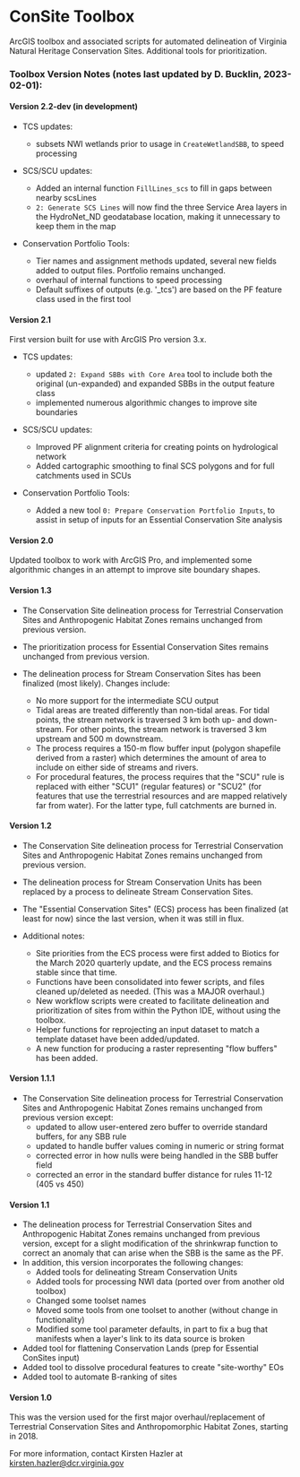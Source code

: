 # ConSite Toolbox
ArcGIS toolbox and associated scripts for automated delineation of Virginia Natural Heritage Conservation Sites. Additional tools for prioritization.

### Toolbox Version Notes (notes last updated by D. Bucklin, 2023-02-01):

#### Version 2.2-dev (in development)

- TCS updates:
  - subsets NWI wetlands prior to usage in `CreateWetlandSBB`, to speed processing

- SCS/SCU updates:
  - Added an internal function `FillLines_scs` to fill in gaps between nearby scsLines
  - `2: Generate SCS Lines` will now find the three Service Area layers in the HydroNet_ND geodatabase location, making it unnecessary to keep them in the map
  
- Conservation Portfolio Tools:
  - Tier names and assignment methods updated, several new fields added to output files. Portfolio remains unchanged.
  - overhaul of internal functions to speed processing
  - Default suffixes of outputs (e.g. '_tcs') are based on the PF feature class used in the first tool

#### Version 2.1

First version built for use with ArcGIS Pro version 3.x.

- TCS updates:
  - updated `2: Expand SBBs with Core Area` tool to include both the original (un-expanded) and expanded SBBs in the output feature class
  - implemented numerous algorithmic changes to improve site boundaries

- SCS/SCU updates:
  - Improved PF alignment criteria for creating points on hydrological network
  - Added cartographic smoothing to final SCS polygons and for full catchments used in SCUs

- Conservation Portfolio Tools:
  - Added a new tool `0: Prepare Conservation Portfolio Inputs`, to assist in setup of inputs for an Essential Conservation Site analysis

#### Version 2.0
Updated toolbox to work with ArcGIS Pro, and implemented some algorithmic changes in an attempt to improve site boundary shapes.

#### Version 1.3
- The Conservation Site delineation process for Terrestrial Conservation Sites and Anthropogenic Habitat Zones remains unchanged from previous version.

- The prioritization process for Essential Conservation Sites remains unchanged from previous version.

- The delineation process for Stream Conservation Sites has been finalized (most likely). Changes include:
   - No more support for the intermediate SCU output
   - Tidal areas are treated differently than non-tidal areas. For tidal points, the stream network is traversed 3 km both up- and down-stream. For other points, the stream network is traversed 3 km upstream and 500 m downstream.
   - The process requires a 150-m flow buffer input (polygon shapefile derived from a raster) which determines the amount of area to include on either side of streams and rivers.
   - For procedural features, the process requires that the "SCU" rule is replaced with either "SCU1" (regular features) or "SCU2" (for features that use the terrestrial resources and are mapped relatively far from water). For the latter type, full catchments are burned in.


#### Version 1.2 
- The Conservation Site delineation process for Terrestrial Conservation Sites and Anthropogenic Habitat Zones remains unchanged from previous version.

- The delineation process for Stream Conservation Units has been replaced by a process to delineate Stream Conservation Sites. 

- The "Essential Conservation Sites" (ECS) process has been finalized (at least for now) since the last version, when it was still in flux. 

- Additional notes:
   - Site priorities from the ECS process were first added to Biotics for the March 2020 quarterly update, and the ECS process remains stable since that time. 
   - Functions have been consolidated into fewer scripts, and files cleaned up/deleted as needed. (This was a MAJOR overhaul.)
   - New workflow scripts were created to facilitate delineation and prioritization of sites from within the Python IDE, without using the toolbox.
   - Helper functions for reprojecting an input dataset to match a template dataset have been added/updated.
   - A new function for producing a raster representing "flow buffers" has been added.

#### Version 1.1.1
- The Conservation Site delineation process for Terrestrial Conservation Sites and Anthropogenic Habitat Zones remains unchanged from previous version except:
   - updated to allow user-entered zero buffer to override standard buffers, for any SBB rule
   - updated to handle buffer values coming in numeric or string format
   - corrected error in how nulls were being handled in the SBB buffer field
   - corrected an error in the standard buffer distance for rules 11-12 (405 vs 450)

#### Version 1.1
- The delineation process for Terrestrial Conservation Sites and Anthropogenic Habitat Zones remains unchanged from previous version, except for a slight modification of the shrinkwrap function to correct an anomaly that can arise when the SBB is the same as the PF. 
- In addition, this version incorporates the following changes:
   - Added tools for delineating Stream Conservation Units
   - Added tools for processing NWI data (ported over from another old toolbox)
   - Changed some toolset names
   - Moved some tools from one toolset to another (without change in functionality)
   - Modified some tool parameter defaults, in part to fix a bug that manifests when a layer's link to its data source is broken
- Added tool for flattening Conservation Lands (prep for Essential ConSites input)
- Added tool to dissolve procedural features to create "site-worthy" EOs
- Added tool to automate B-ranking of sites

#### Version 1.0
This was the version used for the first major overhaul/replacement of Terrestrial Conservation Sites and Anthropomorphic Habitat Zones, starting in 2018.

For more information, contact Kirsten Hazler at kirsten.hazler@dcr.virginia.gov
